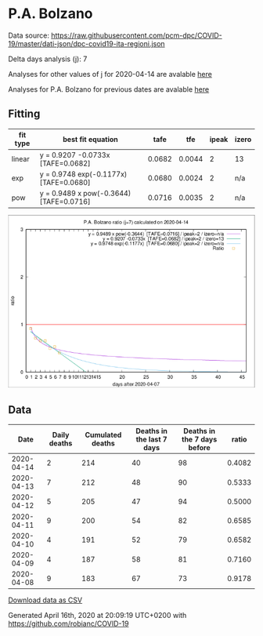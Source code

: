 # P.A. Bolzano

Data source: https://raw.githubusercontent.com/pcm-dpc/COVID-19/master/dati-json/dpc-covid19-ita-regioni.json

Delta days analysis (j): 7

Analyses for other values of j for 2020-04-14 are avalable [here](../2020-04-14/README.md)

Analyses for P.A. Bolzano for previous dates are avalable [here](../README.md)

## Fitting 
|fit type|best fit equation|tafe|tfe|ipeak|izero|
|-------|-----|--------|------|---|---|
|linear|y = 0.9207 -0.0733x  [TAFE=0.0682]|0.0682|0.0044|2|13|
|exp|y = 0.9748 exp(-0.1177x)  [TAFE=0.0680]|0.0680|0.0024|2|n/a|
|pow|y = 0.9489 x pow(-0.3644)  [TAFE=0.0716]|0.0716|0.0035|2|n/a|

![Plot](COVID-19_p.a._bolzano_j7_2020-04-14.png)

## Data
|Date|Daily deaths|Cumulated deaths|Deaths in the last 7 days|Deaths in the 7 days before|ratio|
|----|----------|-----------|-------|--------------------|-----|
|2020-04-14|2|214|40|98|0.4082|
|2020-04-13|7|212|48|90|0.5333|
|2020-04-12|5|205|47|94|0.5000|
|2020-04-11|9|200|54|82|0.6585|
|2020-04-10|4|191|52|79|0.6582|
|2020-04-09|4|187|58|81|0.7160|
|2020-04-08|9|183|67|73|0.9178|

[Download data as CSV](COVID-19_p.a._bolzano_j7_2020-04-14.csv)

Generated April 16th, 2020 at 20:09:19 UTC+0200 with https://github.com/robianc/COVID-19
